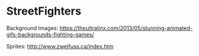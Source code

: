 # StreetFighters

Background Images:
https://theultralinx.com/2013/05/stunning-animated-gifs-backgrounds-fighting-games/

Sprites:
http://www.zweifuss.ca/index.htm
